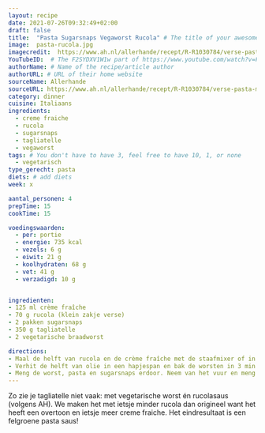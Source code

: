 ```yaml
---
layout: recipe
date: 2021-07-26T09:32:49+02:00
draft: false
title:  "Pasta Sugarsnaps Vegaworst Rucola" # The title of your awesome recipe
image:  pasta-rucola.jpg
imagecredit:  https://www.ah.nl/allerhande/recept/R-R1030784/verse-pasta-met-sugarsnaps-en-vegaworst
YouTubeID:  # The F2SYDXV1W1w part of https://www.youtube.com/watch?v=F2SYDXV1W1w
authorName: # Name of the recipe/article author
authorURL: # URL of their home website
sourceName: Allerhande
sourceURL: https://www.ah.nl/allerhande/recept/R-R1030784/verse-pasta-met-sugarsnaps-en-vegaworst
category: dinner
cuisine: Italiaans
ingredients:
  - creme fraiche
  - rucola
  - sugarsnaps
  - tagliatelle
  - vegaworst
tags: # You don't have to have 3, feel free to have 10, 1, or none
  - vegetarisch
type_gerecht: pasta
diets: # add diets
week: x

aantal_personen: 4
prepTime: 15
cookTime: 15

voedingswaarden:
  - per: portie
  - energie: 735 kcal
  - vezels: 6 g
  - eiwit: 21 g
  - koolhydraten: 68 g
  - vet: 41 g
  - verzadigd: 10 g


ingredienten:
- 125 ml crème fraîche
- 70 g rucola (klein zakje verse)
- 2 pakken sugarsnaps
- 350 g tagliatelle
- 2 vegetarische braadworst

directions:
- Maal de helft van rucola en de crème fraîche met de staafmixer of in de keukenmachine tot een saus. Kook de pasta volgens de aanwijzingen op de verpakking beetgaar. Kook ondertussen de sugarsnaps beetgaar volgens de aanwijzingen op de verpakking.
- Verhit de helft van olie in een hapjespan en bak de worsten in 3 min. goudbruin. Neem de worsten uit de pan en snijd in plakjes van een 1/2 cm breed. Verwarm ondertussen de rucolasaus in het achtergebleven braadvet op middelhoog vuur.
- Meng de worst, pasta en sugarsnaps erdoor. Neem van het vuur en meng de rest van de rucola en olie erdoor.
---
```


Zo zie je tagliatelle niet vaak: met vegetarische worst én rucolasaus (volgens AH).
We maken het met ietsje minder rucola dan origineel want het heeft een overtoon en ietsje meer creme fraiche. Het eindresultaat is een felgroene pasta saus!
